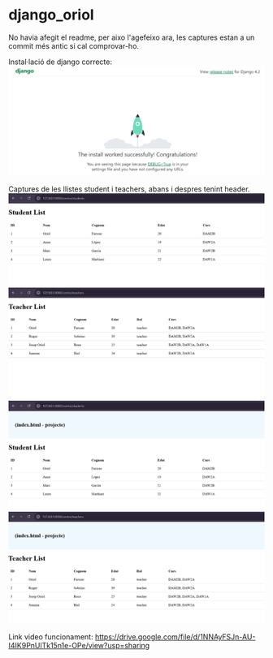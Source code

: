 # django_oriol
No havia afegit el readme, per aixo l'agefeixo ara, les captures estan a un commit més antic si cal comprovar-ho.

Instal·lació de django correcte:
![img.png](ACTIVITAT_13/TIC_BCN_OF/Img/img.png)

Captures de les llistes student i teachers, abans i despres tenint header.
![img-1.png](ACTIVITAT_13/TIC_BCN_OF/Img/img-1.png)
![img-2.png](ACTIVITAT_13/TIC_BCN_OF/Img/img-2.png)
![img-3.png](ACTIVITAT_13/TIC_BCN_OF/Img/img-3.png)
![img-4.png](ACTIVITAT_13/TIC_BCN_OF/Img/img-4.png)

Link video funcionament: https://drive.google.com/file/d/1NNAyFSJn-AU-I4IK9PnUlTk15n1e-OPe/view?usp=sharing

